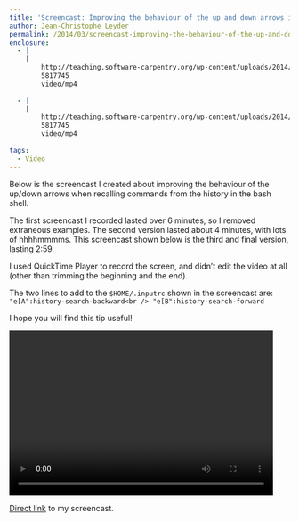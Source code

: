 ```yaml
---
title: 'Screencast: Improving the behaviour of the up and down arrows in bash'
author: Jean-Christophe Leyder
permalink: /2014/03/screencast-improving-the-behaviour-of-the-up-and-down-arrows-in-bash/
enclosure:
  - |
    |
        http://teaching.software-carpentry.org/wp-content/uploads/2014/03/screencast-bash-history.mp4
        5817745
        video/mp4
        
  - |
    |
        http://teaching.software-carpentry.org/wp-content/uploads/2014/03/screencast-bash-history.m4v
        5817745
        video/mp4
        
tags:
  - Video
---
```

Below is the screencast I created about improving the behaviour of the up/down arrows when recalling commands from the history in the bash shell.

The first screencast I recorded lasted over 6 minutes, so I removed extraneous examples. The second version lasted about 4 minutes, with lots of hhhhmmmms. This screencast shown below is the third and final version, lasting 2:59.

I used QuickTime Player to record the screen, and didn&#8217;t edit the video at all (other than trimming the beginning and the end).

The two lines to add to the `$HOME/.inputrc` shown in the screencast are:  
`"e[A":history-search-backward<br />
"e[B":history-search-forward`

I hope you will find this tip useful!

<div style="width: 474px; height: 296px; " class="wp-video">
  <video class="wp-video-shortcode" id="video-6255-4" width="474" height="296" preload="metadata" controls="controls"><source type="video/mp4" src="http://teaching.software-carpentry.org/wp-content/uploads/2014/03/screencast-bash-history.mp4?_=4" /><a href="http://teaching.software-carpentry.org/wp-content/uploads/2014/03/screencast-bash-history.mp4">http://teaching.software-carpentry.org/wp-content/uploads/2014/03/screencast-bash-history.mp4</a></video>
</div>

<p style="text-indent: 5em;">
  <p>
    <a href="http://teaching.software-carpentry.org/wp-content/uploads/2014/03/screencast-bash-history.m4v">Direct link</a> to my screencast.
  </p>
